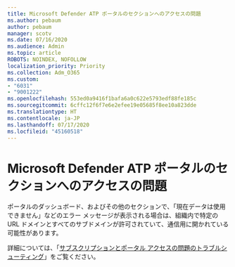 ```yaml
---
title: Microsoft Defender ATP ポータルのセクションへのアクセスの問題
ms.author: pebaum
author: pebaum
manager: scotv
ms.date: 07/16/2020
ms.audience: Admin
ms.topic: article
ROBOTS: NOINDEX, NOFOLLOW
localization_priority: Priority
ms.collection: Adm_O365
ms.custom:
- "6031"
- "9001222"
ms.openlocfilehash: 553ed0a9416f1bafa6a0c622e5793edf88fe185c
ms.sourcegitcommit: 6cffc12f6f7e6e2efee19e05685f8ee10a823dde
ms.translationtype: HT
ms.contentlocale: ja-JP
ms.lasthandoff: 07/17/2020
ms.locfileid: "45160518"
---
```

# <a name="issues-accessing-sections-of-microsoft-defender-atp-portal"></a>Microsoft Defender ATP ポータルのセクションへのアクセスの問題

ポータルのダッシュボード、およびその他のセクションで、「現在データは使用できません」などのエラー メッセージが表示される場合は、組織内で特定の URL ドメインとすべてのサブドメインが許可されていて、通信用に開かれている可能性があります。 

詳細については、「[サブスクリプションとポータル アクセスの問題のトラブルシューティング](https://docs.microsoft.com/windows/security/threat-protection/microsoft-defender-atp/troubleshoot-onboarding-error-messages#data-currently-isnt-available-on-some-sections-of-the-portal)」をご覧ください。